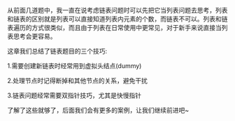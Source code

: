从前面几道题中，我一直在说考虑链表问题时可以先把它当列表问题去思考，列表和链表的区别就是列表可以直接知道列表内元素的个数，而链表不可以。列表和链表遍历的方式很类似，而且由于列表在日常使用中更常见，对于新手来说直接当列表思考会更容易。

这章我们总结了链表题目的三个技巧:

1.需要创建新链表时经常用到虚拟头结点(dummy)

2.处理节点时记得断掉和其他节点的关系，避免干扰

3.链表问题经常需要双指针技巧，尤其是快慢指针

了解了这些就够了，后面我们会有更多的案例，让我们继续前进吧~
